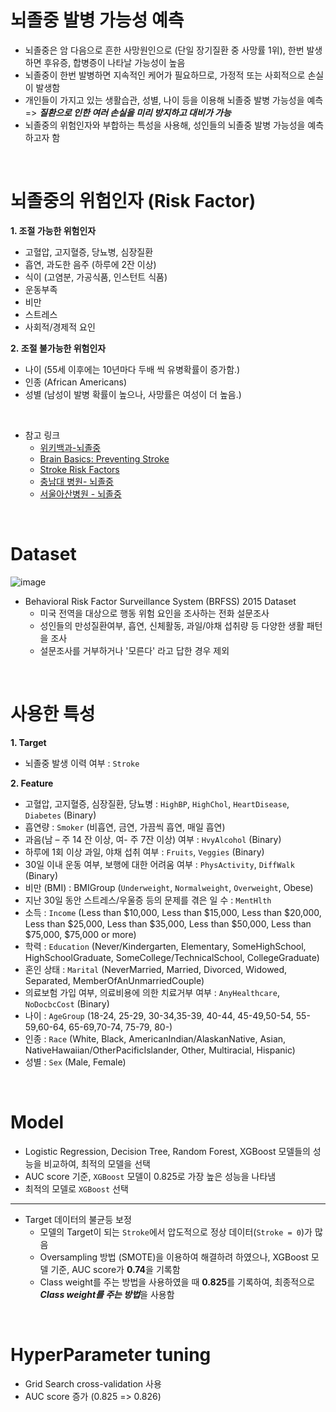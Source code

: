 # 뇌졸중 발병 가능성 예측

- 뇌졸중은 암 다음으로 흔한 사망원인으로 (단일 장기질환 중 사망률 1위), 한번 발생하면 후유증, 합병증이 나타날 가능성이 높음
- 뇌졸중이 한번 발병하면 지속적인 케어가 필요하므로, 가정적 또는 사회적으로 손실이 발생함
- 개인들이 가지고 있는 생활습관, 성별, 나이 등을 이용해 뇌졸중 발병 가능성을 예측 => ***질환으로 인한 여러 손실을 미리 방지하고 대비가 가능***
- 뇌졸중의 위험인자와 부합하는 특성을 사용해, 성인들의 뇌졸중 발병 가능성을 예측하고자 함

<br>

# 뇌졸중의 위험인자 (Risk Factor)

**1. 조절 가능한 위험인자**  
  - 고혈압, 고지혈증, 당뇨병, 심장질환	 
  - 흡연, 과도한 음주 (하루에 2잔 이상)	
  - 식이 (고염분, 가공식품, 인스턴트 식품)	
  - 운동부족	
  - 비만	
  - 스트레스	
  - 사회적/경제적 요인	

**2. 조절 불가능한 위험인자**
  - 나이 (55세 이후에는 10년마다 두배 씩 유병확률이 증가함.)  
  - 인종 (African Americans)
  - 성별 (남성이 발병 확률이 높으나, 사망률은 여성이 더 높음.)  

<br>

- 참고 링크
	- [위키백과-뇌졸중](https://ko.wikipedia.org/wiki/%EB%87%8C%EC%A1%B8%EC%A4%91)  
	- [Brain Basics: Preventing Stroke](https://www.ninds.nih.gov/Disorders/Patient-Caregiver-Education/Preventing-Stroke)  
	- [Stroke Risk Factors](https://www.stroke.org/en/about-stroke/stroke-risk-factors/risk-factors-under-your-control)  
	- [충남대 병원- 뇌졸중](https://www.cnuh.co.kr/rcc/sub03_02.do)  
	- [서울아산병원 - 뇌졸중](http://www.amc.seoul.kr/asan/healthinfo/disease/diseaseDetail.do?contentId=30518)

<br>

# Dataset
![image](https://user-images.githubusercontent.com/77204538/166240368-67ba9349-7f2f-4606-92de-7d66e471f556.png)

- Behavioral Risk Factor Surveillance System (BRFSS) 2015 Dataset
  - 미국 전역을 대상으로 행동 위험 요인을 조사하는 전화 설문조사
  - 성인들의 만성질환여부, 흡연, 신체활동, 과일/야채 섭취량 등 다양한 생활 패턴을 조사
  - 설문조사를 거부하거나 '모른다' 라고 답한 경우 제외

<br>

# 사용한 특성
**1. Target**
  - 뇌졸중 발생 이력 여부 : `Stroke`
    
**2. Feature**
- 고혈압, 고지혈증, 심장질환, 당뇨병 : `HighBP`, `HighChol`, `HeartDisease`, `Diabetes` (Binary)
- 흡연량 : `Smoker` (비흡연, 금연, 가끔씩 흡연, 매일 흡연)
- 과음(남 – 주 14 잔 이상, 여- 주 7잔 이상) 여부 : `HvyAlcohol` (Binary)
- 하루에 1회 이상 과일, 야채 섭취 여부 : `Fruits`, `Veggies` (Binary)
- 30일 이내 운동 여부, 보행에 대한 어려움 여부 : `PhysActivity`, `DiffWalk` (Binary)
- 비만 (BMI) : BMIGroup (`Underweight`, `Normalweight`, `Overweight`, Obese)
- 지난 30일 동안 스트레스/우울증 등의 문제를 겪은 일 수 : `MentHlth` 
- 소득 : `Income` (Less than $10,000, Less than $15,000, Less than $20,000, Less than $25,000, Less than $35,000, Less than $50,000, Less than $75,000, $75,000 or more)
- 학력 : `Education` (Never/Kindergarten, Elementary, SomeHighSchool, HighSchoolGraduate, SomeCollege/TechnicalSchool, CollegeGraduate)
- 혼인 상태 : `Marital` (NeverMarried, Married, Divorced, Widowed, Separated, MemberOfAnUnmarriedCouple)
- 의료보험 가입 여부, 의료비용에 의한 치료거부 여부 : `AnyHealthcare`, `NoDocbcCost` (Binary)
- 나이 : `AgeGroup` (18-24, 25-29, 30-34,35-39, 40-44, 45-49,50-54, 55-59,60-64, 65-69,70-74, 75-79, 80-)
- 인종 : `Race` (White, Black, AmericanIndian/AlaskanNative, Asian, NativeHawaiian/OtherPacificIslander, Other, Multiracial, Hispanic)
- 성별 : `Sex` (Male, Female)

<br>

# Model
- Logistic Regression, Decision Tree, Random Forest, XGBoost 모델들의 성능을 비교하여, 최적의 모델을 선택
- AUC score 기준, `XGBoost` 모델이 0.825로 가장 높은 성능을 나타냄
- 최적의 모델로 `XGBoost` 선택
---
- Target 데이터의 불균등 보정
  - 모델의 Target이 되는 `Stroke`에서 압도적으로 정상 데이터(`Stroke = 0`)가 많음
  - Oversampling 방법 (SMOTE)을 이용하여 해결하려 하였으나, XGBoost 모델 기준, AUC score가 **0.74**을 기록함
  - Class weight를 주는 방법을 사용하였을 때 **0.825**를 기록하여, 최종적으로 ***Class weight를 주는 방법***을 사용함

<br>

# HyperParameter tuning
- Grid Search cross-validation 사용
- AUC score 증가 (0.825 => 0.826)





